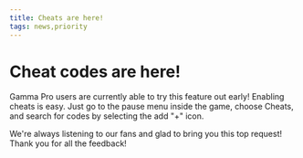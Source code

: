 ```yaml
---
title: Cheats are here!
tags: news,priority
---
```


# Cheat codes are here!

Gamma Pro users are currently able to try this feature out early!
Enabling cheats is easy. Just go to the pause menu inside the game, choose Cheats, and search for codes by selecting the add "+" icon.

We're always listening to our fans and glad to bring you this top request! Thank you for all the feedback!
